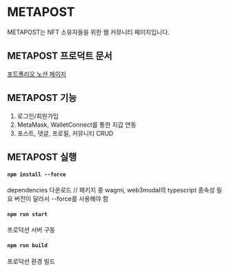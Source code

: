 # METAPOST

METAPOST는 NFT 소유자들을 위한 웹 커뮤니티 페이지입니다. 

## METAPOST 프로덕트 문서

[포트폴리오 노션 페이지](https://aiden0407.notion.site/METAPOST-3034a3e9485a4f6bbd442f551871a203?pvs=4)

## METAPOST 기능

1. 로그인/회원가입
2. MetaMask, WalletConnect를 통한 지갑 연동
3. 포스트, 댓글, 프로필, 커뮤니티 CRUD

## METAPOST 실행

#### `npm install --force`

dependencies 다운로드 // 패키지 중 wagmi, web3modal의 typescript 종속성 필요 버전이 달라서 --force를 사용해야 함

#### `npm run start`

프로덕션 서버 구동

#### `npm run build`

프로덕션 환경 빌드
